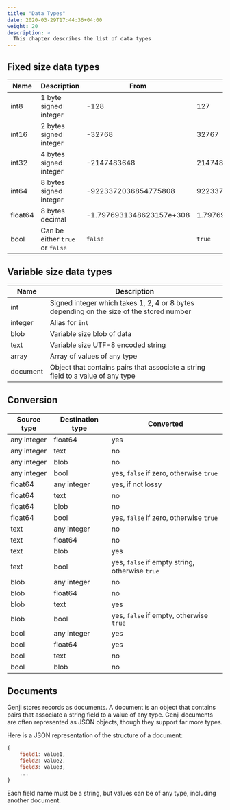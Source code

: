 ```yaml
---
title: "Data Types"
date: 2020-03-29T17:44:36+04:00
weight: 20
description: >
  This chapter describes the list of data types
---
```


## Fixed size data types

| Name    | Description                     | From                     | To                      |
| ------ | ------------------------------ | ----------------------- | ---------------------- |
| int8    | 1 byte signed integer           | -128                     | 127                     |
| int16   | 2 bytes signed integer          | -32768                   | 32767                   |
| int32   | 4 bytes signed integer          | -2147483648              | 2147483647              |
| int64   | 8 bytes signed integer          | -9223372036854775808     | 9223372036854775807     |
| float64 | 8 bytes decimal                 | -1.7976931348623157e+308 | 1.7976931348623157e+308 |
| bool    | Can be either `true` or `false` | `false` | `true` |

## Variable size data types

| Name | Description |
| --- | --- |
| int | Signed integer which takes 1, 2, 4 or 8 bytes depending on the size of the stored number |
| integer | Alias for `int` |
| blob | Variable size blob of data |
| text | Variable size UTF-8 encoded string |
| array | Array of values of any type |
| document | Object that contains pairs that associate a string field to a value of any type |

## Conversion

| Source type | Destination type | Converted                                      |
| ---------- | --------------- | --------------------------------------------- |
| any integer | float64          | yes                                            |
| any integer | text           | no                                             |
| any integer | blob            | no                                             |
| any integer | bool             | yes, `false` if zero, otherwise `true` |
| float64     | any integer      | yes, if not lossy                              |
| float64     | text           | no                                             |
| float64     | blob            | no                                             |
| float64     | bool             | yes, `false` if zero, otherwise `true` |
| text      | any integer      | no                                             |
| text      | float64          | no                                             |
| text      | blob            | yes                                            |
| text      | bool             | yes, `false` if empty string, otherwise `true` |
| blob       | any integer      | no                                             |
| blob       | float64          | no                                             |
| blob       | text           | yes                                            |
| blob       | bool             | yes, `false` if empty, otherwise `true` |
| bool        | any integer      | yes                                            |
| bool        | float64          | yes                                            |
| bool        | text           | no                                             |
| bool        | blob            | no                                             |

## Documents

Genji stores records as documents. A document is an object that contains pairs that associate a string field to a value of any type.
Genji documents are often represented as JSON objects, though they support far more types.

Here is a JSON representation of the structure of a document:

```js
{
    field1: value1,
    field2: value2,
    field3: value3,
    ...
}
```

Each field name must be a string, but values can be of any type, including another document.
